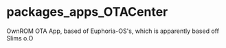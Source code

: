 packages_apps_OTACenter
==========================
OwnROM OTA App, based of Euphoria-OS's, which is apparently based off Slims o.O
